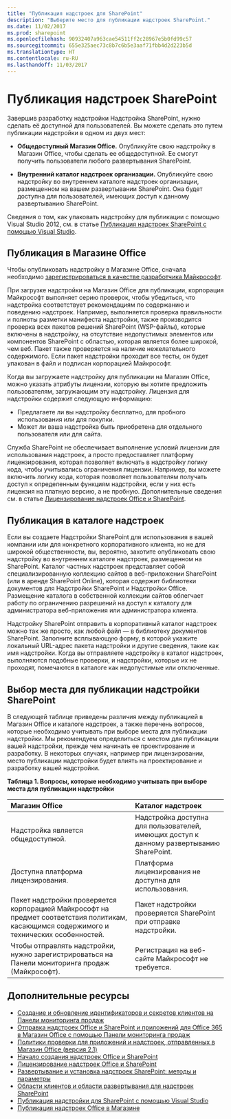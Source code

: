 ```yaml
---
title: "Публикация надстроек для SharePoint"
description: "Выберите место для публикации надстроек SharePoint."
ms.date: 11/02/2017
ms.prod: sharepoint
ms.openlocfilehash: 90932407a963cae54511ff2c28967e5b0fd99c57
ms.sourcegitcommit: 655e325aec73c8b7c6b5e3aaf71fbb4d2d223b5d
ms.translationtype: HT
ms.contentlocale: ru-RU
ms.lasthandoff: 11/03/2017
---
```

# <a name="publish-sharepoint-add-ins"></a>Публикация надстроек SharePoint

Завершив разработку надстройки Надстройка SharePoint, нужно сделать её доступной для пользователей. Вы можете сделать это путем публикации надстройки в одном из двух мест:

- **Общедоступный Магазин Office.** Опубликуйте свою надстройку в Магазин Office, чтобы сделать ее общедоступной. Ее смогут получить пользователи любого развертывания SharePoint.

- **Внутренний каталог надстроек организации.** Опубликуйте свою надстройку во внутреннем каталоге надстроек организации, размещенном на вашем развертывании SharePoint. Она будет доступна для пользователей, имеющих доступ к данному развертыванию SharePoint.

Сведения о том, как упаковать надстройку для публикации с помощью Visual Studio 2012, см. в статье [Публикация надстроек SharePoint с помощью Visual Studio](publish-sharepoint-add-ins-by-using-visual-studio.md).

## <a name="publishing-to-the-office-store"></a>Публикация в Магазине Office

Чтобы опубликовать надстройку в Магазине Office, сначала необходимо [зарегистрироваться в качестве разработчика Майкрософт](https://sellerdashboard.microsoft.com/Registration). 

При загрузке надстройки на Магазин Office для публикации, корпорация Майкрософт выполняет серию проверок, чтобы убедиться, что надстройка соответствует рекомендациям по содержанию и поведению надстроек. Например, выполняется проверка правильности и полноты разметки манифеста надстройки, также производится проверка всех пакетов решений SharePoint (WSP-файлы), которые включены в надстройку, на отсутствие недопустимых элементов или компонентов SharePoint с областью, которая является более широкой, чем веб. Пакет также проверяется на наличие нежелательного содержимого. Если пакет надстройки проходит все тесты, он будет упакован в файл и подписан корпорацией Майкрософт.

Когда вы загружаете надстройку для публикации на Магазин Office, можно указать атрибуты лицензии, которую вы хотите предложить пользователям, загружающим эту надстройку. Лицензия для надстройки содержит следующую информацию: 

- Предлагаете ли вы надстройку бесплатно, для пробного использования или для покупки.
- Может ли ваша надстройка быть приобретена для отдельного пользователя или для сайта.

Служба SharePoint не обеспечивает выполнение условий лицензии для использования надстроек, а просто предоставляет платформу лицензирования, которая позволяет включать в надстройку логику кода, чтобы учитывались ограничения лицензии. Например, вы можете включить логику кода, которая позволяет пользователям получать доступ к определенным функциям надстройки, если у них есть лицензия на платную версию, а не пробную. Дополнительные сведения см. в статье [Лицензирование надстроек Office и SharePoint](http://msdn.microsoft.com/library/license-your-office-and-sharepoint-add-ins%28Office.15%29.aspx).

## <a name="publishing-to-an-add-in-catalog"></a>Публикация в каталоге надстроек

Если вы создаете Надстройки SharePoint для использования в вашей компании или для конкретного корпоративного клиента, но не для широкой общественности, вы, вероятно, захотите опубликовать свою надстройку во внутреннем каталоге надстроек, размещенном на SharePoint. Каталог частных надстроек представляет собой специализированную коллекцию сайтов в веб-приложении SharePoint (или в аренде SharePoint Online), которая содержит библиотеки документов для Надстройки SharePoint и Надстройки Office. Размещение каталога в собственной коллекции сайтов облегчает работу по ограничению разрешений на доступ к каталогу для администратора веб-приложения или администратора клиента.

Надстройку SharePoint отправить в корпоративный каталог надстроек можно так же просто, как любой файл — в библиотеку документов SharePoint. Заполните всплывающую форму, в которой укажите локальный URL-адрес пакета надстройки и другие сведения, такие как имя надстройки. Когда вы отправляете надстройку в каталог надстроек, выполняются подобные проверки, и надстройки, которые их не проходят, помечаются в каталоге как недопустимые или отключенные.

<a name="bk_decide"> </a>
## <a name="deciding-where-to-publish-your-sharepoint-add-in"></a>Выбор места для публикации надстройки SharePoint

В следующей таблице приведены различия между публикацией в Магазин Office и каталоге надстроек, а также перечень вопросов, которые необходимо учитывать при выборе места для публикации надстройки. Мы рекомендуем определиться с местом для публикации вашей надстройки, прежде чем начинать ее проектирование и разработку. В некоторых случаях, например при лицензировании, место публикации надстройки будет влиять на проектирование и разработку вашей надстройки.

**Таблица 1. Вопросы, которые необходимо учитывать при выборе места для публикации надстройки**

|**Магазин Office**|**Каталог надстроек**|
|:-----|:-----|
|Надстройка является общедоступной.|Надстройка доступна для пользователей, имеющих доступ к данному развертыванию SharePoint.|
|Доступна платформа лицензирования.|Платформа лицензирования не доступна для использования.|
|Пакет надстройки проверяется корпорацией Майкрософт на предмет соответствия политикам, касающимся содержимого и технических особенностей.|Пакет надстройки проверяется SharePoint при отправке надстройки.|
|Чтобы отправлять надстройки, нужно зарегистрироваться на Панели мониторинга продаж (Майкрософт).|Регистрация на веб-сайте Майкрософт не требуется.|

## <a name="additional-resources"></a>Дополнительные ресурсы
<a name="bk_addresources"> </a>

-  [Создание и обновление идентификаторов и секретов клиентов на Панели мониторинга продаж](http://msdn.microsoft.com/library/create-or-update-client-ids-and-secrets-in-the-seller-dashboard%28Office.15%29.aspx)
-  [Отправка надстроек Office и SharePoint и приложений для Office 365 в Магазин Office с помощью Панели мониторинга продаж](http://msdn.microsoft.com/library/use-the-seller-dashboard-to-submit-office-and-sharepoint-add-ins-and-office-365-apps-to-the-office-store%28Office.15%29.aspx)
-  [Политики проверки для приложений и надстроек, отправленных в Магазин Office (версия 2.1)](http://msdn.microsoft.com/library/validation-policies-for-apps-and-add-ins-submitted-to-the-office-store-version-2-1%28Office.15%29.aspx)
-  [Начало создания надстроек Office и SharePoint](http://msdn.microsoft.com/library/187f8c8c-1b15-471c-80b5-69a40e67deea.aspx)
-  [Лицензирование надстроек Office и SharePoint](http://msdn.microsoft.com/library/license-your-office-and-sharepoint-add-ins%28Office.15%29.aspx)
-  [Развертывание и установка надстроек SharePoint: методы и параметры](deploying-and-installing-sharepoint-add-ins-methods-and-options.md)
-  [Области клиентов и области развертывания для надстроек SharePoint](tenancies-and-deployment-scopes-for-sharepoint-add-ins.md)
-  [Публикация надстройки для SharePoint с помощью Visual Studio](publish-sharepoint-add-ins-by-using-visual-studio.md)
-  [Публикация надстроек Office в Магазине](http://social.msdn.microsoft.com/Forums/ru-RU/officestore)
    
 

